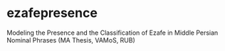 # ezafepresence
Modeling the Presence and the Classification of Ezafe in Middle Persian Nominal Phrases (MA Thesis, VAMoS, RUB)

